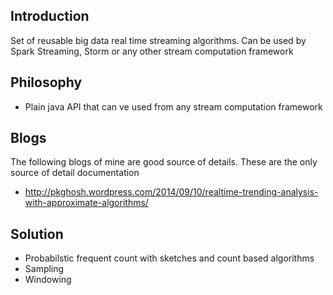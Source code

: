 ## Introduction
Set of reusable big data real time streaming algorithms. Can be used by  Spark Streaming, Storm 
or any other stream computation framework

## Philosophy
* Plain java API that can ve used from any stream computation framework

## Blogs
The following blogs of mine are good source of details. These are the only source
of detail documentation
* http://pkghosh.wordpress.com/2014/09/10/realtime-trending-analysis-with-approximate-algorithms/

## Solution
* Probabilstic frequent count with sketches and count based algorithms
* Sampling
* Windowing



